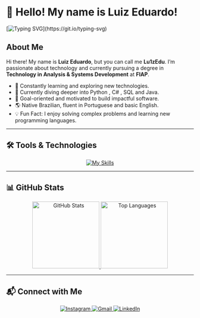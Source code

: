 # 👋 Hello! My name is Luiz Eduardo!
[![Typing SVG](https://readme-typing-svg.demolab.com?font=Fira+Code&size=22&pause=1000&color=3FF700&width=500&lines=Welcome+to+my+GitHub+profile!)](https://git.io/typing-svg)

## About Me
Hi there! My name is **Luiz Eduardo**, but you can call me **Lu1zEdu**. I’m passionate about technology and currently pursuing a degree in **Technology in Analysis & Systems Development** at **FIAP**.

- 🚀 Constantly learning and exploring new technologies.
- 🌱 Currently diving deeper into Python , C# , SQL and Java.
- 🎯 Goal-oriented and motivated to build impactful software.
- 🌎 Native Brazilian, fluent in Portuguese and basic English.
- 💡 Fun Fact: I enjoy solving complex problems and learning new programming languages.

---

## 🛠️ Tools & Technologies
<p align="center">
  <a href="https://skillicons.dev">
    <img src="https://skillicons.dev/icons?i=js,git,django,flask,fortran,github,java,postgres,py,cpp,c,ubuntu,linux,cs,react,rider,arduino&perline=10" alt="My Skills" />
  </a>
</p>

---

## 📊 GitHub Stats
<div align="center">
  <a href="https://beacons.ai/Lu1zEdu">
    <img height="180em" src="https://my-stats-43gk.vercel.app/api?username=Lu1zEdu&show_icons=true&theme=radical&hide=contribs,issues&show=discussions_answered&rank_icon=github&include_all_commits=true&card_width=300" alt="GitHub Stats"/>
    <img height="180em" src="https://my-stats-43gk.vercel.app/api/top-langs/?username=Lu1zEdu&hide=python&langs_count=20&layout=compact&theme=radical&card_width=300" alt="Top Languages"/>
  </a>
</div>

---

## 📬 Connect with Me
<p align="center">
  <a href="https://instagram.com/_lu1zedu_" target="_blank">
    <img src="https://img.shields.io/badge/-Instagram-E4405F?style=for-the-badge&logo=instagram&logoColor=white" alt="Instagram">
  </a>
  <a href="mailto:ledu64816@gmail.com">
    <img src="https://img.shields.io/badge/-Gmail-D14836?style=for-the-badge&logo=gmail&logoColor=white" alt="Gmail">
  </a>
  <a href="https://www.linkedin.com/in/luiz-eduardo-da-silva-pinto-b2a190302" target="_blank">
    <img src="https://img.shields.io/badge/-LinkedIn-0077B5?style=for-the-badge&logo=linkedin&logoColor=white" alt="LinkedIn">
  </a>
</p>
